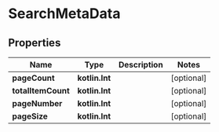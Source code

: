 
# SearchMetaData

## Properties
Name | Type | Description | Notes
------------ | ------------- | ------------- | -------------
**pageCount** | **kotlin.Int** |  |  [optional]
**totalItemCount** | **kotlin.Int** |  |  [optional]
**pageNumber** | **kotlin.Int** |  |  [optional]
**pageSize** | **kotlin.Int** |  |  [optional]



